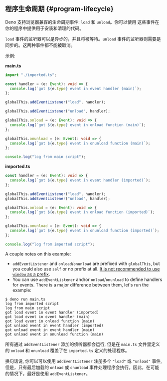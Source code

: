 ## 程序生命周期 {#program-lifecycle}

Deno 支持浏览器兼容的生命周期事件: `load` 和 `unload`。你可以使用 这些事件在你的程序中提供用于安装和清理的代码。

`load` 事件的监听器可以是异步的，并且将被等待。`unload` 事件的监听器则需要是同步的。这两种事件都不能被取消。

示例:

**main.ts**

```ts
import "./imported.ts";

const handler = (e: Event): void => {
  console.log(`got ${e.type} event in event handler (main)`);
};

globalThis.addEventListener("load", handler);

globalThis.addEventListener("unload", handler);

globalThis.onload = (e: Event): void => {
  console.log(`got ${e.type} event in onload function (main)`);
};

globalThis.onunload = (e: Event): void => {
  console.log(`got ${e.type} event in onunload function (main)`);
};

console.log("log from main script");
```

**imported.ts**

```ts
const handler = (e: Event): void => {
  console.log(`got ${e.type} event in event handler (imported)`);
};

globalThis.addEventListener("load", handler);
globalThis.addEventListener("unload", handler);

globalThis.onload = (e: Event): void => {
  console.log(`got ${e.type} event in onload function (imported)`);
};

globalThis.onunload = (e: Event): void => {
  console.log(`got ${e.type} event in onunload function (imported)`);
};

console.log("log from imported script");
```

A couple notes on this example:

- `addEventListener` and `onload`/`onunload` are prefixed with `globalThis`, but you could also use `self` or no prefix
  at all. [It is not recommended to use `window` as a prefix](https://lint.deno.land/#no-window-prefix).
- You can use `addEventListener` and/or `onload`/`onunload` to define handlers for events. There is a major difference
  between them, let's run the example:

```shell
$ deno run main.ts
log from imported script
log from main script
got load event in event handler (imported)
got load event in event handler (main)
got load event in onload function (main)
got unload event in event handler (imported)
got unload event in event handler (main)
got unload event in onunload function (main)
```

所有通过 `addEventListener` 添加的侦听器都会运行, 但是在 `main.ts` 文件里定义的 `onload` 和 `onunload` 覆盖了在 `imported.ts` 定义的处理程序。

换句话说, 你可以可以使用 `addEventListener` 注册多个 `"load"` 或 `"unload"` 事件, 但是，只有最后加载的 `onload` 或 `onunload`
事件处理程序会执行。因此，在可能的情况下，最好是使用 `addEventListener`。
